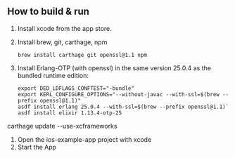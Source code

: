 ## How to build & run

1. Install xcode from the app store.
1. Install brew, git, carthage, npm

    `brew install carthage git openssl@1.1 npm`

1. Install Erlang-OTP (with openssl) in the same version 25.0.4 as the bundled runtime edition:

    ```
    export DED_LDFLAGS_CONFTEST="-bundle"
    export KERL_CONFIGURE_OPTIONS="--without-javac --with-ssl=$(brew --prefix openssl@1.1)"
    asdf install erlang 25.0.4 --with-ssl=$(brew --prefix openssl@1.1)`
    asdf install elixir 1.13.4-otp-25
    ```

carthage update --use-xcframeworks

1. Open the ios-example-app project with xcode
1. Start the App

